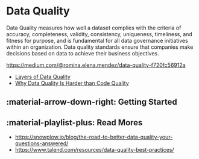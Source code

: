# Data Quality

Data Quality measures how well a dataset complies with the criteria of accuracy,
completeness, validity, consistency, uniqueness, timeliness, and fitness for purpose,
and is fundamental for all data governance initiatives within an organization.
Data quality standards ensure that companies make decisions based on data to achieve
their business objectives.

https://medium.com/@romina.elena.mendez/data-quality-f720fc56912a

- [Layers of Data Quality](https://towardsdatascience.com/layers-of-data-quality-320bf3770db5)
- [Why Data Quality Is Harder than Code Quality](https://towardsdatascience.com/why-data-quality-is-harder-than-code-quality-a7ab78c9d9e)

## :material-arrow-down-right: Getting Started

## :material-playlist-plus: Read Mores

- https://snowplow.io/blog/the-road-to-better-data-quality-your-questions-answered/
- https://www.talend.com/resources/data-quality-best-practices/

